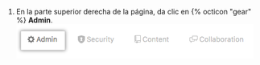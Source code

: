 1. En la parte superior derecha de la página, da clic en {% octicon "gear" %} **Admin**. ![Herramientas de administrador](/assets/images/enterprise/site-admin-settings/user/user-admin-tab-top.png)
